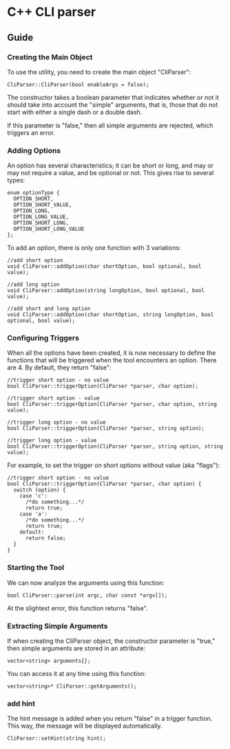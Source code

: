 # C++ CLI parser

## Guide

### Creating the Main Object
To use the utility, you need to create the main object "CliParser":
```
CliParser::CliParser(bool enableArgs = false);
```
The constructor takes a boolean parameter that indicates whether or not it should take into account the "simple" arguments, that is, those that do not start with either a single dash or a double dash.

If this parameter is "false," then all simple arguments are rejected, which triggers an error.

### Adding Options
An option has several characteristics; it can be short or long, and may or may not require a value, and be optional or not. This gives rise to several types:
```
enum optionType {
  OPTION_SHORT,
  OPTION_SHORT_VALUE,
  OPTION_LONG,
  OPTION_LONG_VALUE,
  OPTION_SHORT_LONG,
  OPTION_SHORT_LONG_VALUE
};
```

To add an option, there is only one function with 3 variations:
```
//add short option
void CliParser::addOption(char shortOption, bool optional, bool value);

//add long option
void CliParser::addOption(string longOption, bool optional, bool value);

//add short and long option
void CliParser::addOption(char shortOption, string longOption, bool optional, bool value);
```

### Configuring Triggers
When all the options have been created, it is now necessary to define the functions that will be triggered when the tool encounters an option. There are 4. By default, they return "false":
```
//trigger short option - no value
bool CliParser::triggerOption(CliParser *parser, char option);

//trigger short option - value
bool CliParser::triggerOption(CliParser *parser, char option, string value);

//trigger long option - no value
bool CliParser::triggerOption(CliParser *parser, string option);

//trigger long option - value
bool CliParser::triggerOption(CliParser *parser, string option, string value);
```

For example, to set the trigger on short options without value (aka "flags"):
```
//trigger short option - no value
bool CliParser::triggerOption(CliParser *parser, char option) {
  switch (option) {
    case 'c':
      /*do something...*/
      return true;
    case 'a':
      /*do something...*/
      return true;
    default:
      return false;
  }
}
```

### Starting the Tool
We can now analyze the arguments using this function:
```
bool CliParser::parse(int argc, char const *argv[]);
```

At the slightest error, this function returns "false".

### Extracting Simple Arguments
If when creating the CliParser object, the constructor parameter is "true," then simple arguments are stored in an attribute:
```
vector<string> arguments{};
```
You can access it at any time using this function:
```
vector<string>* CliParser::getArguments();
```
### add hint
The hint message is added when you return "false" in a trigger function. This way, the message will be displayed automatically.
```
CliParser::setHint(string hint);
```
